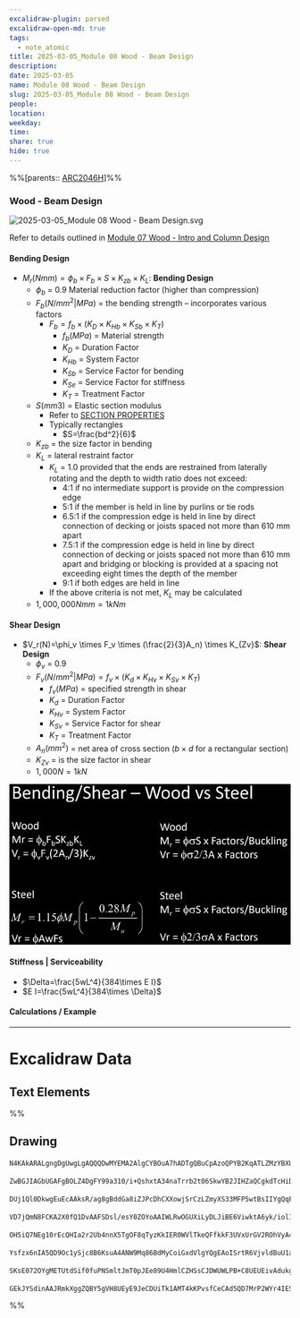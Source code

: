 ```yaml
---
excalidraw-plugin: parsed
excalidraw-open-md: true
tags:
  - note_atomic
title: 2025-03-05_Module 08 Wood - Beam Design
description: 
date: 2025-03-05
name: Module 08 Wood - Beam Design
slug: 2025-03-05_Module 08 Wood - Beam Design
people: 
location: 
weekday: 
time: 
share: true
hide: true
---
```

%%[parents:: [ARC2046H](/docs/Courses/2025/ARC2046H/ARC2046H-Structures_2.md)]%%
### Wood - Beam Design

![2025-03-05_Module 08 Wood - Beam Design.svg](Periodic%20Notes/Atomic/2025/2025-03-05_Module%2008%20Wood%20-%20Beam%20Design/2025-03-05_Module%2008%20Wood%20-%20Beam%20Design.svg)

Refer to details outlined in [Module 07 Wood - Intro and Column Design](/docs/Periodic%20Notes/Atomic/2025/2025-02/2025-02-26_Module%2007%20Wood%20-%20Intro%20and%20Column%20Design/index.md#Module%2007%20Wood%20-%20Intro%20and%20Column%20Design)
#### Bending Design

- $M_{r}(Nmm)=\phi_b \times F_b \times S \times K_{zb} \times K_L$: **Bending Design**
	- $\phi_b$ = 0.9 Material reduction factor (higher than compression)
	- $F_b(N/mm^2|MPa)$ = the bending strength – incorporates various factors
		- $F_b = f_b \times (K_D \times K_{Hb} \times K_{Sb} \times K_T)$
			- $f_b (MPa)$ = Material strength
			- $K_D$ = Duration Factor
			- $K_{Hb}$ = System Factor
			- $K_{Sb}$ = Service Factor for bending
			- $K_{Se}$ = Service Factor for stiffness
			- $K_T$ = Treatment Factor
	- $S(mm3)$ = Elastic section modulus
		- Refer to [SECTION PROPERTIES](/docs/Courses/2025/ARC2046H/Attachments/ARC2046H/SECTION%20PROPERTIES.pdf)
		- Typically rectangles
			- $S=\frac{bd^2}{6}$
	- $K_{zb}$ = the size factor in bending
	- $K_L$ = lateral restraint factor
		- $K_L$ = 1.0 provided that the ends are restrained from laterally rotating and the depth to width ratio does not exceed:
			- 4:1 if no intermediate support is provide on the compression edge
			- 5:1 if the member is held in line by purlins or tie rods
			- 6.5:1 if the compression edge is held in line by direct connection of decking or joists spaced not more than 610 mm apart
			- 7.5:1 if the compression edge is held in line by direct connection of decking or joists spaced not more than 610 mm apart and bridging or blocking is provided at a spacing not exceeding eight times the depth of the member
			- 9:1 if both edges are held in line
		- If the above criteria is not met, $K_L$ may be calculated
	- $1,000,000 Nmm = 1 kNm$

#### Shear Design

- $V_r(N)=\phi_v \times F_v \times (\frac{2}{3}A_n) \times K_{Zv}$: **Shear Design**
	- $\phi_v$ = 0.9 
	- $F_v(N/mm^2|MPa)=f_v \times (K_d \times K_{Hv} \times K_{Sv} \times K_T)$
		- $f_v(MPa)$ = specified strength in shear  
		- $K_d$ = Duration Factor
		- $K_{Hv}$ = System Factor
		- $K_{Sv}$ = Service Factor for shear
		- $K_T$ = Treatment Factor
	- $A_n(mm^2)$ = net area of cross section ($b \times d$ for a rectangular section)
	- $K_{Zv}$ = is the size factor in shear
	- $1,000N=1kN$

![640x364](/docs/Periodic%20Notes/Atomic/2025/2025-03/2025-03-05_Module%2008%20Wood%20-%20Beam%20Design/Attachments/2025-03-05_Module%2008%20Wood%20-%20Beam%20Design/image.webp)

#### Stiffness | Serviceability

- $\Delta=\frac{5wL^4}{384\times E I}$
- $E I=\frac{5wL^4}{384\times \Delta}$

#### Calculations / Example


---

# Excalidraw Data

## Text Elements
%%
## Drawing
```compressed-json
N4KAkARALgngDgUwgLgAQQQDwMYEMA2AlgCYBOuA7hADTgQBuCpAzoQPYB2KqATLZMzYBXUtiRoIACyhQ4zZAHoFAc0JRJQgEYA6bGwC2CgF7N6hbEcK4OCtptbErHALRY8RMpWdx8Q1TdIEfARcZgRmBShcZQUebQA2bQAOGjoghH0EDihmbgBtcDBQMBKIEm4IAHlneIBFSoBHAGsGgGEAVQaAKwARdopNAGZamDYYVJLIWEQK3FJSNip+Usxu

ZwBGJIAGbUGAFgBOLZ4DgFY99a310/i+QshxtA34naTrrb2t06SkwYB2JIHZaQCgkdTcHiDQYJA57H6nHinQZHW6nYFSBCEZTSbgHRJ/eJ7HhJHik+I3RHo6zKYLcLbo5hQBZNBCtNj4NikCoAYnWCD5fImpU0uGwTWUCyEHGIbI5XIkTOszDgcyyUCFkAAZoR8PgAMqwWkSQQeDUQRnMhAAdTBkghDKZbBZBpgRvQJvK6Ml2I44VyaHp9wgbBV2

DUj1Ql0DkwgEuEcAAksR/ag8gBddGa8iZJPcDhCXXowjSrCzLZmyXS33MFP5wtBsIIYgQqF7eLrSHrdGMFjsLhoE7dpisTgAOU4Ym4f2Rg1Jg3WQKDhGYPXSUCb3CZQgQ6M0wmlAFFgplsrWC/h0UI4MRcOvm2h1tO24N4Qdrnt0UQOE08+fP2wxQ3NBNQIMJ0TgNhixyfJ7jAApJhKaMEK2WCM1g+CEMhaF4lheFEWRLZUWBEo8W0AkiRJMkKVO

VD7jQmN8FCKA2X0fQ1DvAAFSDsl/esY0ZOYoAAIWLRwOGUXiLyDLJiBE6ViwktA6yk/iolIKAAEF5kWSQQnvVBlPRGStIWChdNwfSIDmUyzSCPcKCA1AQPwMJCgAX2WYpSnKCQDySABpehSEGABxAAtJIABUwogzUtmwABNVp6AS/yzWmcR0ECbAonE2l0VWJ4eC+bQjlhc59lOP4tnnO4YwjZxZwOGF2z+NseGuEkavRUFiHBNBBiubQeD2ac/n

OH5iQ7NEg10rEcQHIa2r2Ub4nnX5TgOF8qTyzKkIER0WVlTkeQFfkkF3UVxUrGV2ROhVyA4ZVVR4zMdX1Q1MvNdlPQbQ7rVte0/stF03W+00vWEH0/TpdEQ1FcNuCjdE4yvJMU3TTNswQXMlL/JcS0K9BcHWCt92Iaszz40pG309ZrjxS5ARmmMexHfteCSIdezHCdMuKl5TmOGquyXFc10crcdyDPcpWII8MjVKmVNKK8bzvJGnzWn4kj2QY1s/

Ysfzx6nIA5QD9Oc1ySjc8B6KsuA4ANW9Mq86BdMyCoiGxdVlgYQgEAoISrtR6VjvldBuU1aOY6FCBsBEQJsgTdd9ANS1w9O87BT9hP5jVFOMmDsVQ9uuUKkVJ6VST33CnjxOC9TgAxd7Qa+j1m1zhvk9T9OnQBvq7QHLv857jI++dT6Kg7uO85rwv9AAJShyRKdhuu58bjJKlDRGHy2JD69HqAF6bzgoCb3A2PwCMuY37uT+b8+9UIIx+cPzex/0

SKsE072OYgMETUtdSif0fuPNSmltJmT0pJEe89U4HmlCZHSsCJDWUWLPB+C8UEUEivAdukg5hwDjswbACxdQAA1uCEiSNoQi1V1jxBeNcIidcyEUPwAlGhj5kja0GjcQkhE6qQCMGwAw3AvKQHoAQbcSN3LwK3kvcma9jRENICQv2EoSAvzfhCQ+2jiAGgQCQtALNICGIALJsGIAgJBuBNDBEtqBaWpRDGZzQFIiAQl2SWVIMoEUAAKDqfxqC8Ef

GEkJYSdinAAJRmkXggZQBY5gVH8UEyE9JeCDUiTk1AMT4kKPvsfCeCAd5QD7MrP2WYr4IESSWUgClJHSQ4A4pxm5SDbnRNgIgpjUBS3RK0z2aABlBmEFAL8mUpZFNKHYLoCAcrMD1K0uA1jbH2McY5K2rjICigqYwSK4j8DNJjBlae6Qcp9jNAnRkBh8EzBNirM2AEWTOJcjss2TENKXIOUcyS7lwAeToNqYIKZgC2zckAA=
```
%%